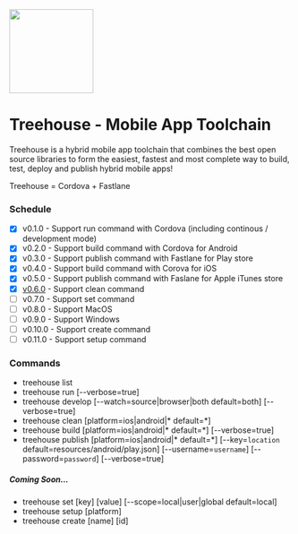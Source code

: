 <img src="https://image.flaticon.com/icons/png/512/36/36366.png" width="150px" />

# Treehouse - Mobile App Toolchain

Treehouse is a hybrid mobile app toolchain that combines the best open source libraries to form the easiest, fastest and most complete way to build, test, deploy and publish hybrid mobile apps!

Treehouse = Cordova + Fastlane

### Schedule
 - [x] v0.1.0 - Support run command with Cordova (including continous / development mode)
 - [x] v0.2.0 - Support build command with Cordova for Android
 - [x] v0.3.0 - Support publish command with Fastlane for Play store
 - [x] v0.4.0 - Support build command with Corova for iOS 
 - [x] v0.5.0 - Support publish command with Faslane for Apple iTunes store
 - [x] [v0.6.0](https://github.com/abrayall/treehouse/releases/download/v0.6.0/treehouse.tar) - Support clean command
 - [ ] v0.7.0 - Support set command
 - [ ] v0.8.0 - Support MacOS
 - [ ] v0.9.0 - Support Windows
 - [ ] v0.10.0 - Support create command
 - [ ] v0.11.0 - Support setup command
 
### Commands
- treehouse list
- treehouse run [--verbose=true]
- treehouse develop [--watch=source|browser|both default=both] [--verbose=true]
- treehouse clean [platform=ios|android|* default=*]
- treehouse build [platform=ios|android|* default=*] [--verbose=true]
- treehouse publish [platform=ios|android|* default=*] [--key=`location` default=resources/android/play.json] [--username=`username`] [--password=`password`] [--verbose=true]

##### Coming Soon...
- treehouse set [key] [value] [--scope=local|user|global default=local]
- treehouse setup [platform]
- treehouse create [name] [id]
